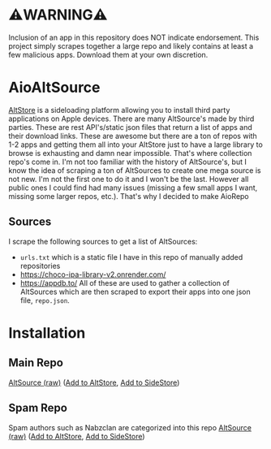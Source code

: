 # ⚠️WARNING⚠️
Inclusion of an app in this repository does NOT indicate endorsement. This project simply scrapes together a large repo and likely contains at least a few malicious apps. Download them at your own discretion.
# AioAltSource
[AltStore](https://altstore.io/) is a sideloading platform allowing you to install third party applications on Apple devices. There are many AltSource's made by third parties. These are rest API's/static json files that return a list of apps and their download links. These are awesome but there are a ton of repos with 1-2 apps and getting them all into your AltStore just to have a large library to browse is exhausting and damn near impossible. That's where collection repo's come in. I'm not too familiar with the history of AltSource's, but I know the idea of scraping a ton of AltSources to create one mega source is not new. I'm not the first one to do it and I won't be the last. However all public ones I could find had many issues (missing a few small apps I want, missing some larger repos, etc.). That's why I decided to make AioRepo
## Sources
I scrape the following sources to get a list of AltSources:
- `urls.txt` which is a static file I have in this repo of manually added repositories
- https://choco-ipa-library-v2.onrender.com/
- https://appdb.to/
All of these are used to gather a collection of AltSources which are then scraped to export their apps into one json file, `repo.json`.
# Installation
## Main Repo
[AltSource (raw)](https://raw.githubusercontent.com/RagingEnby/AioRepo/refs/heads/master/repo.json) 
([Add to AltStore](https://intradeus.github.io/http-protocol-redirector?r=altstore://source?url=https://raw.githubusercontent.com/RagingEnby/AioRepo/refs/heads/master/repo.json), 
[Add to SideStore](https://intradeus.github.io/http-protocol-redirector?r=sidestore://source?url=https://raw.githubusercontent.com/RagingEnby/AioRepo/refs/heads/master/repo.json))
## Spam Repo
Spam authors such as Nabzclan are categorized into this repo
[AltSource (raw)](https://raw.githubusercontent.com/RagingEnby/AioRepo/refs/heads/master/repo++.json) 
([Add to AltStore](https://intradeus.github.io/http-protocol-redirector?r=altstore://source?url=https://raw.githubusercontent.com/RagingEnby/AioRepo/refs/heads/master/repo++.json), 
[Add to SideStore](https://intradeus.github.io/http-protocol-redirector?r=sidestore://source?url=https://raw.githubusercontent.com/RagingEnby/AioRepo/refs/heads/master/repo++.json))
